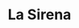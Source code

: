 ---
title: "La Sirena"
url: /madrid/la-sirena-calle-de-santa-engracia/
shop: alimentos congelados
---